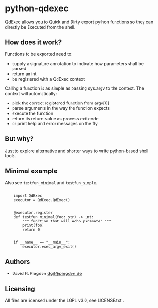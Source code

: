 python-qdexec
===============

QdExec allows you to Quick and Dirty export python functions
so they can directly be Executed from the shell.

How does it work?
-----------------

Functions to be exported need to:
- supply a signature annotation to indicate how parameters shall be parsed
- return an int
- be registered with a QdExec context

Calling a function is as simple as passing sys.argv to the context.
The context will automatically:
- pick the correct registered function from argv[0]
- parse arguments in the way the function expects
- execute the function
- return its return-value as process exit code
- or print help and error messages on the fly

But why?
--------

Just to explore alternative and shorter ways to write
python-based shell tools.

Minimal example
---------------

Also see `testfun_minimal` and `testfun_simple`.

```

	import QdExec
	executor = QdExec.QdExec()


	@executor.register
	def testfun_minimal(foo: str) -> int:
	    """ function that will echo parameter """
	    print(foo)
	    return 0


	if __name__ == "__main__":
	    executor.exec_argv_exit()

```

Authors
-------

- David R. Piegdon <dgit@piegdon.de>

Licensing
---------

All files are licensed under the LGPL v3.0, see LICENSE.txt .

